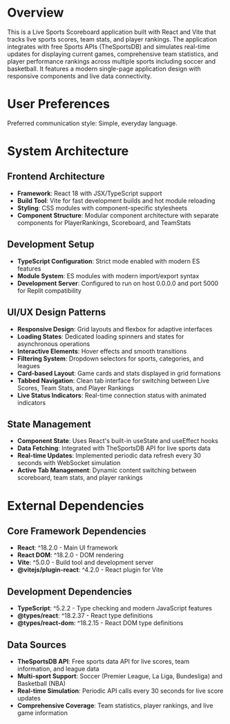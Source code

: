 # Overview

This is a Live Sports Scoreboard application built with React and Vite that tracks live sports scores, team stats, and player rankings. The application integrates with free Sports APIs (TheSportsDB) and simulates real-time updates for displaying current games, comprehensive team statistics, and player performance rankings across multiple sports including soccer and basketball. It features a modern single-page application design with responsive components and live data connectivity.

# User Preferences

Preferred communication style: Simple, everyday language.

# System Architecture

## Frontend Architecture
- **Framework**: React 18 with JSX/TypeScript support
- **Build Tool**: Vite for fast development builds and hot module reloading
- **Styling**: CSS modules with component-specific stylesheets
- **Component Structure**: Modular component architecture with separate components for PlayerRankings, Scoreboard, and TeamStats

## Development Setup
- **TypeScript Configuration**: Strict mode enabled with modern ES features
- **Module System**: ES modules with modern import/export syntax
- **Development Server**: Configured to run on host 0.0.0.0 and port 5000 for Replit compatibility

## UI/UX Design Patterns
- **Responsive Design**: Grid layouts and flexbox for adaptive interfaces
- **Loading States**: Dedicated loading spinners and states for asynchronous operations
- **Interactive Elements**: Hover effects and smooth transitions
- **Filtering System**: Dropdown selectors for sports, categories, and leagues
- **Card-based Layout**: Game cards and stats displayed in grid formations
- **Tabbed Navigation**: Clean tab interface for switching between Live Scores, Team Stats, and Player Rankings
- **Live Status Indicators**: Real-time connection status with animated indicators

## State Management
- **Component State**: Uses React's built-in useState and useEffect hooks
- **Data Fetching**: Integrated with TheSportsDB API for live sports data
- **Real-time Updates**: Implemented periodic data refresh every 30 seconds with WebSocket simulation
- **Active Tab Management**: Dynamic content switching between scoreboard, team stats, and player rankings

# External Dependencies

## Core Framework Dependencies
- **React**: ^18.2.0 - Main UI framework
- **React DOM**: ^18.2.0 - DOM rendering
- **Vite**: ^5.0.0 - Build tool and development server
- **@vitejs/plugin-react**: ^4.2.0 - React plugin for Vite

## Development Dependencies
- **TypeScript**: ^5.2.2 - Type checking and modern JavaScript features
- **@types/react**: ^18.2.37 - React type definitions
- **@types/react-dom**: ^18.2.15 - React DOM type definitions

## Data Sources
- **TheSportsDB API**: Free sports data API for live scores, team information, and league data
- **Multi-sport Support**: Soccer (Premier League, La Liga, Bundesliga) and Basketball (NBA)
- **Real-time Simulation**: Periodic API calls every 30 seconds for live score updates
- **Comprehensive Coverage**: Team statistics, player rankings, and live game information